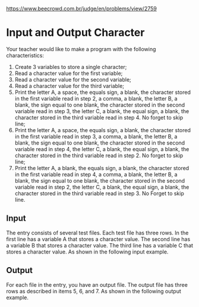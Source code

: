 https://www.beecrowd.com.br/judge/en/problems/view/2759

# Input and Output Character

Your teacher would like to make a program with the following characteristics:

1. Create 3 variables to store a single character;
1. Read a character value for the first variable;
1. Read a character value for the second variable;
1. Read a character value for the third variable;
1. Print the letter A, a space, the equals sign, a blank, the character stored
   in the first variable read in step 2, a comma, a blank, the letter B, a
   blank, the sign equal to one blank, the character stored in the second
   variable read in step 3, the letter C, a blank, the equal sign, a blank,
   the character stored in the third variable read in step 4. No forget to
   skip line;
1. Print the letter A, a space, the equals sign, a blank, the character stored
   in the first variable read in step 3, a comma, a blank, the letter B, a
   blank, the sign equal to one blank, the character stored in the second
   variable read in step 4, the letter C, a blank, the equal sign, a blank,
   the character stored in the third variable read in step 2. No forget to
   skip line;
1. Print the letter A, a blank, the equals sign, a blank, the character stored
   in the first variable read in step 4, a comma, a blank, the letter B, a
   blank, the sign equal to one blank, the character stored in the second
   variable read in step 2, the letter C, a blank, the equal sign, a blank,
   the character stored in the third variable read in step 3. No Forget to
   skip line.

## Input

The entry consists of several test files. Each test file has three rows. In
the first line has a variable A that stores a character value. The second line
has a variable B that stores a character value. The third line has a variable
C that stores a character value. As shown in the following input example.

## Output

For each file in the entry, you have an output file. The output file has three
rows as described in items 5, 6, and 7. As shown in the following output
example.

